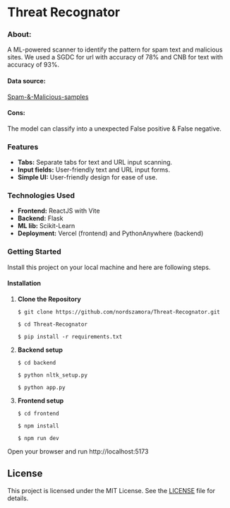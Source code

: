 # Threat Recognator

### About:

A ML-powered scanner to identify the pattern for spam text and malicious sites. We used a SGDC for url with accuracy of 78% and CNB for text with accuracy of 93%.

#### Data source:

[Spam-&-Malicious-samples](https://github.com/nordszamora/DS-ML-projects/tree/main/Spam-%26-Malicious-samples)

#### Cons:

The model can classify into a unexpected False positive & False negative.

### Features

- **Tabs:** Separate tabs for text and URL input scanning.
- **Input fields:** User-friendly text and URL input forms.
- **Simple UI:** User-friendly design for ease of use.

### Technologies Used

- **Frontend:** ReactJS with Vite
- **Backend:** Flask
- **ML lib:** Scikit-Learn
- **Deployment:** Vercel (frontend) and PythonAnywhere (backend)

### Getting Started
Install this project on your local machine and here are following steps.

#### Installation

1. **Clone the Repository**

   ```
   $ git clone https://github.com/nordszamora/Threat-Recognator.git

   $ cd Threat-Recognator

   $ pip install -r requirements.txt
   ```

2. **Backend setup**

   ```
   $ cd backend

   $ python nltk_setup.py

   $ python app.py
   ```

3. **Frontend setup**

   ```
   $ cd frontend

   $ npm install

   $ npm run dev
   ```

Open your browser and run http://localhost:5173

## License

This project is licensed under the MIT License. See the [LICENSE](LICENSE) file for details.
